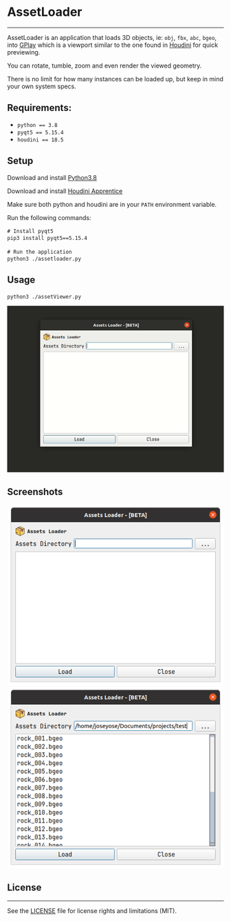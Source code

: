 # AssetLoader
---
AssetLoader is an application that loads 3D objects, ie: `obj`, `fbx`, `abc`, `bgeo`, into [GPlay](https://www.sidefx.com/docs/houdini/ref/utils/gplay.html) which is a viewport similar to the one found in [Houdini](https://www.sidefx.com/) for quick previewing. 

You can rotate, tumble, zoom and even render the viewed geometry. 

There is no limit for how many instances can be loaded up, but keep in mind your own system specs.

## Requirements:

- `python == 3.8`
- `pyqt5 == 5.15.4`
- `houdini == 18.5`

## Setup 
Download and install [Python3.8](https://www.python.org/downloads/)

Download and install [Houdini Apprentice](https://www.sidefx.com/download/)

Make sure both python and houdini are in your `PATH` environment variable.

Run the following commands:
```
# Install pyqt5
pip3 install pyqt5==5.15.4

# Run the application
python3 ./assetloader.py
```
## Usage
`python3 ./assetViewer.py`

![](./media/assetloader_001.gif)

## Screenshots
![](./media/assetloader_001.png)
![](./media/assetloader_002.png)

## License
---
See the [LICENSE](https://github.com/joseyose/assetLoader/blob/main/LICENSE) file for license rights and limitations (MIT).